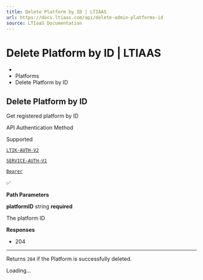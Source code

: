 ```yaml
---
title: Delete Platform by ID | LTIAAS
url: https://docs.ltiaas.com/api/delete-admin-platforms-id
source: LTIaaS Documentation
---
```


# Delete Platform by ID | LTIAAS

-   [](/)
-   Platforms
-   Delete Platform by ID

## Delete Platform by ID[​](#delete-platform-by-id "Direct link to heading")

Get registered platform by ID

API Authentication Method

Supported

[`LTIK-AUTH-V2`](/guides/api/authentication#ltik-based-authentication)

[`SERVICE-AUTH-V1`](/guides/api/authentication#service-key-based-authentication)

[`Bearer`](/guides/api/authentication#bearer-api-key-based-authentication)

✅

**Path Parameters**

**platformID** string **required**

The platform ID

**Responses**

-   204

* * *

Returns `204` if the Platform is successfully deleted.

Loading...